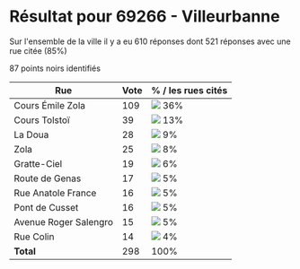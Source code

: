 # Résultat pour 69266 - Villeurbanne

Sur l'ensemble de la ville il y a eu 610 réponses dont 521 réponses avec une rue citée (85%)

87 points noirs identifiés

| Rue | Vote | % / les rues cités|
|-----|------|-------------------|
| Cours Émile Zola | 109 | <img src="../../img/bar_36.gif" />&nbsp;36%|
| Cours Tolstoï | 39 | <img src="../../img/bar_13.gif" />&nbsp;13%|
| La Doua | 28 | <img src="../../img/bar_9.gif" />&nbsp;9%|
| Zola | 25 | <img src="../../img/bar_8.gif" />&nbsp;8%|
| Gratte-Ciel | 19 | <img src="../../img/bar_6.gif" />&nbsp;6%|
| Route de Genas | 17 | <img src="../../img/bar_5.gif" />&nbsp;5%|
| Rue Anatole France | 16 | <img src="../../img/bar_5.gif" />&nbsp;5%|
| Pont de Cusset | 16 | <img src="../../img/bar_5.gif" />&nbsp;5%|
| Avenue Roger Salengro | 15 | <img src="../../img/bar_5.gif" />&nbsp;5%|
| Rue Colin | 14 | <img src="../../img/bar_4.gif" />&nbsp;4%|
| **Total** | 298 | 100%|
